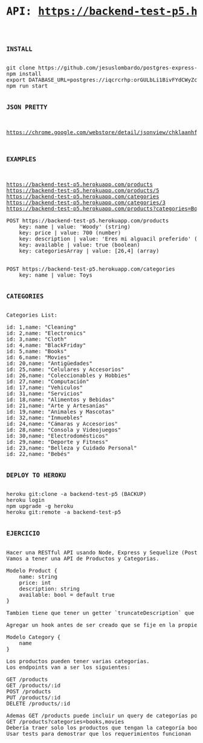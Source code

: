 <pre>

<h1>API: <a href="https://backend-test-p5.herokuapp.com/">https://backend-test-p5.herokuapp.com/</a></h1>

<h3>INSTALL</h3>
git clone https://github.com/jesuslombardo/postgres-express-react-node-products.git
npm install
export DATABASE_URL=postgres://iqcrcrhp:orGULbLi1BivFYdCWyZc8Brs74cO3ozl@isilo.db.elephantsql.com:5432/iqcrcrhp
npm run start

<h3>JSON PRETTY</h3>
<a href="https://chrome.google.com/webstore/detail/jsonview/chklaanhfefbnpoihckbnefhakgolnmc">
https://chrome.google.com/webstore/detail/jsonview/chklaanhfefbnpoihckbnefhakgolnmc
</a>

<h3>EXAMPLES</h3>

<a href="https://backend-test-p5.herokuapp.com/products">https://backend-test-p5.herokuapp.com/products</a>
<a href="https://backend-test-p5.herokuapp.com/products/5">https://backend-test-p5.herokuapp.com/products/5</a>
<a href="https://backend-test-p5.herokuapp.com/categories">https://backend-test-p5.herokuapp.com/categories</a>
<a href="https://backend-test-p5.herokuapp.com/categories/3">https://backend-test-p5.herokuapp.com/categories/3</a>
<a href="https://backend-test-p5.herokuapp.com/products?categories=Books,Movies">https://backend-test-p5.herokuapp.com/products?categories=Books,Movies</a>

POST https://backend-test-p5.herokuapp.com/products
	key: name | value: 'Woody' (string)
	key: price | value: 700 (number)
	key: description | value: 'Eres mi alguacil preferido' (string)
	key: available | value: true (boolean)
	key: categoriesArray | value: [26,4] (array)
	

POST https://backend-test-p5.herokuapp.com/categories
	key: name | value: Toys

<h3>CATEGORIES</h3>
Categories List:

id: 1,name: "Cleaning"
id: 2,name: "Electronics"
id: 3,name: "Cloth"
id: 4,name: "BlackFriday"
id: 5,name: "Books"
id: 6,name: "Movies"
id: 20,name: "Antigüedades"
id: 25,name: "Celulares y Accesorios"
id: 26,name: "Coleccionables y Hobbies"
id: 27,name: "Computación"
id: 17,name: "Vehiculos"
id: 31,name: "Servicios"
id: 18,name: "Alimentos y Bebidas"
id: 21,name: "Arte y Artesanías"
id: 19,name: "Animales y Mascotas"
id: 32,name: "Inmuebles"
id: 24,name: "Cámaras y Accesorios"
id: 28,name: "Consola y Videojuegos"
id: 30,name: "Electrodomésticos"
id: 29,name: "Deporte y Fitness"
id: 23,name: "Belleza y Cuidado Personal"
id: 22,name: "Bebés"

<h3>DEPLOY TO HEROKU</h3>
heroku git:clone -a backend-test-p5 (BACKUP)
heroku login
npm upgrade -g heroku
heroku git:remote -a backend-test-p5

<h3>EJERCICIO</h3>
Hacer una RESTful API usando Node, Express y Sequelize (Postgres)
Vamos a tener una API de Productos y Categorias. 

Modelo Product {
	name: string
	price: int
	description: string
	available: bool = default true
}

Tambien tiene que tener un getter `truncateDescription` que devuelva la descripción truncada a solo 20 caracteres y termine con ‘…’

Agregar un hook antes de ser creado que se fije en la propiedad currency que fue enviada, si esta en ‘USD’ guardar el precio como vino, si esta en ‘ARS’ cambiar el precio a Dólares.

Modelo Category {
	name
}

Los productos pueden tener varias categorías.
Los endpoints van a ser los siguientes:

GET /products
GET /products/:id
POST /products
PUT /products/:id
DELETE /products/:id

Ademas GET /products puede incluir un query de categorías por ejemplo:
GET /products?categories=books,movies
Debería traer solo los productos que tengan la categoría book o movies
Usar tests para demostrar que los requerimientos funcionan

</pre>

